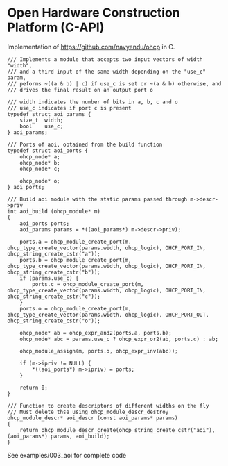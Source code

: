 # Open Hardware Construction Platform (C-API)

Implementation of https://github.com/navyendu/ohcp in C.

    /// Implements a module that accepts two input vectors of width "width",
    /// and a third input of the same width depending on the "use_c" param,
    /// peforms ~((a & b) | c) if use_c is set or ~(a & b) otherwise, and
    /// drives the final result on an output port o
    
    /// width indicates the number of bits in a, b, c and o
    /// use_c indicates if port c is present
    typedef struct aoi_params {
        size_t  width;
        bool    use_c;
    } aoi_params;
    
    /// Ports of aoi, obtained from the build function
    typedef struct aoi_ports {
        ohcp_node* a;
        ohcp_node* b;
        ohcp_node* c;
        
        ohcp_node* o;
    } aoi_ports;
    
    /// Build aoi module with the static params passed through m->descr->priv
    int aoi_build (ohcp_module* m)
    {
        aoi_ports ports;
        aoi_params params = *((aoi_params*) m->descr->priv);
        
        ports.a = ohcp_module_create_port(m, ohcp_type_create_vector(params.width, ohcp_logic), OHCP_PORT_IN, ohcp_string_create_cstr("a"));
        ports.b = ohcp_module_create_port(m, ohcp_type_create_vector(params.width, ohcp_logic), OHCP_PORT_IN, ohcp_string_create_cstr("b"));
        if (params.use_c) {
            ports.c = ohcp_module_create_port(m, ohcp_type_create_vector(params.width, ohcp_logic), OHCP_PORT_IN, ohcp_string_create_cstr("c"));
        }
        ports.o = ohcp_module_create_port(m, ohcp_type_create_vector(params.width, ohcp_logic), OHCP_PORT_OUT, ohcp_string_create_cstr("o"));
        
        ohcp_node* ab = ohcp_expr_and2(ports.a, ports.b);
        ohcp_node* abc = params.use_c ? ohcp_expr_or2(ab, ports.c) : ab;
        
        ohcp_module_assign(m, ports.o, ohcp_expr_inv(abc));
        
        if (m->ipriv != NULL) {
            *((aoi_ports*) m->ipriv) = ports;
        }
        
        return 0;
    }
    
    /// Function to create descriptors of different widths on the fly
    /// Must delete thse using ohcp_module_descr_destroy
    ohcp_module_descr* aoi_descr (const aoi_params* params)
    {
        return ohcp_module_descr_create(ohcp_string_create_cstr("aoi"), (aoi_params*) params, aoi_build);
    }

See examples/003_aoi for complete code
